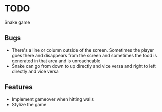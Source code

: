 # TODO

Snake game

## Bugs
* There's a line or column outside of the screen. Sometimes the player goes there and disappears from the screen and sometimes the food is generated in that area and is unreacheable
* Snake can go from down to up directly and vice versa and right to left directly and vice versa


## Features
* Implement gameover when hitting walls
* Stylize the game
